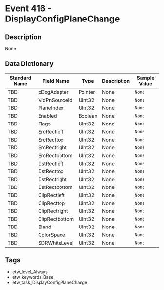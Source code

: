 # Event 416 - DisplayConfigPlaneChange

## Description
None

## Data Dictionary
|Standard Name|Field Name|Type|Description|Sample Value|
|---|---|---|---|---|
|TBD|pDxgAdapter|Pointer|None|`None`|
|TBD|VidPnSourceId|UInt32|None|`None`|
|TBD|PlaneIndex|UInt32|None|`None`|
|TBD|Enabled|Boolean|None|`None`|
|TBD|Flags|UInt32|None|`None`|
|TBD|SrcRectleft|UInt32|None|`None`|
|TBD|SrcRecttop|UInt32|None|`None`|
|TBD|SrcRectright|UInt32|None|`None`|
|TBD|SrcRectbottom|UInt32|None|`None`|
|TBD|DstRectleft|UInt32|None|`None`|
|TBD|DstRecttop|UInt32|None|`None`|
|TBD|DstRectright|UInt32|None|`None`|
|TBD|DstRectbottom|UInt32|None|`None`|
|TBD|ClipRectleft|UInt32|None|`None`|
|TBD|ClipRecttop|UInt32|None|`None`|
|TBD|ClipRectright|UInt32|None|`None`|
|TBD|ClipRectbottom|UInt32|None|`None`|
|TBD|Blend|UInt32|None|`None`|
|TBD|ColorSpace|UInt32|None|`None`|
|TBD|SDRWhiteLevel|UInt32|None|`None`|

## Tags
* etw_level_Always
* etw_keywords_Base
* etw_task_DisplayConfigPlaneChange